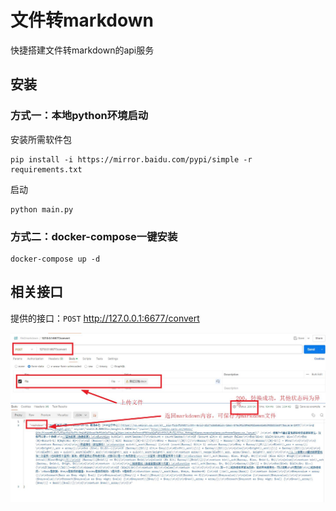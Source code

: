 # 文件转markdown

快捷搭建文件转markdown的api服务

## 安装

### 方式一：本地python环境启动

安装所需软件包

``` 
pip install -i https://mirror.baidu.com/pypi/simple -r requirements.txt
```

启动

``` 
python main.py
```

### 方式二：docker-compose一键安装

```
docker-compose up -d
```

## 相关接口

提供的接口：`POST` http://127.0.0.1:6677/convert

![](example.jpg)